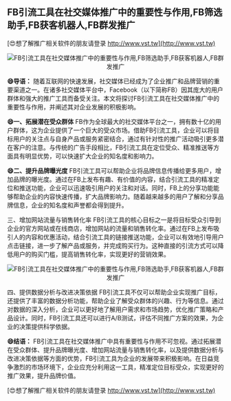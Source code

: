 ## **FB引流工具在社交媒体推广中的重要性与作用,FB筛选助手,FB获客机器人,FB群发推广**

[😍想了解推广相关软件的朋友请登录 http://www.vst.tw](http://www.vst.tw)

 <center><img src="https://vst.tw/MP4/tuiguang/png/6.png" alt="FB引流工具在社交媒体推广中的重要性与作用,FB筛选助手,FB获客机器人,FB群发推广"></center>

**😄导语：**
随着互联网的快速发展，社交媒体已经成为了企业推广和品牌营销的重要渠道之一。在诸多社交媒体平台中，Facebook（以下简称FB）因其庞大的用户群体和强大的推广工具而备受关注。本文将探讨FB引流工具在社交媒体推广中的重要性与作用，并阐述其对企业发展的积极影响。

**😄一、拓展潜在受众群体**
FB作为全球最大的社交媒体平台之一，拥有数十亿的用户群体，这为企业提供了一个巨大的受众市场。借助FB引流工具，企业可以将目标用户的关注点与自身产品或服务紧密结合，通过有针对性的推广活动吸引更多潜在客户的注意。与传统的广告手段相比，FB引流工具在定位受众、精准推送等方面具有明显优势，可以快速扩大企业的知名度和影响力。

**😄二、提升品牌曝光度**
FB引流工具可以帮助企业将品牌信息传播给更多用户，增加品牌的曝光度。通过在FB上发布有趣、有价值的内容，结合引流工具的精准定位和推送功能，企业可以迅速吸引用户的关注和对话。同时，FB上的分享功能能够帮助企业的内容快速传播，扩大品牌影响力。随着越来越多的用户了解和分享品牌信息，企业的知名度和声誉都会得到提升。

三、增加网站流量与销售转化率
FB引流工具的核心目标之一是将目标受众引导到企业的官方网站或在线商店，增加网站的流量和销售转化率。通过在FB上发布吸引人的内容和优惠活动，结合引流工具的链接推送功能，企业可以有效地引导用户点击链接，进一步了解产品或服务，并完成购买行为。这种直接的引流方式可以降低用户的购买门槛，提高销售转化率，实现更好的营销效果。

 <center><img src="https://vst.tw/MP4/tuiguang/png/6.png" alt="FB引流工具在社交媒体推广中的重要性与作用,FB筛选助手,FB获客机器人,FB群发推广"></center>

四、提供数据分析与改进决策依据
FB引流工具不仅可以帮助企业实现推广目标，还提供了丰富的数据分析功能，帮助企业了解受众群体的兴趣、行为等信息。通过对数据的深入分析，企业可以更好地了解用户需求和市场趋势，优化推广策略和产品设计。同时，FB引流工具还可以进行A/B测试，评估不同推广方案的效果，为企业的决策提供科学依据。

**😄结语：**
FB引流工具在社交媒体推广中具有重要性与作用不可忽视。通过拓展潜在受众群体、提升品牌曝光度、增加网站流量与销售转化率，以及提供数据分析与改进决策依据等方面的优势，FB引流工具为企业的发展带来积极影响。在日益竞争激烈的市场环境下，企业应充分利用这一工具，精准定位目标受众，实现更好的推广效果，提升品牌价值。

[😍想了解推广相关软件的朋友请登录 http://www.vst.tw](http://www.vst.tw)



